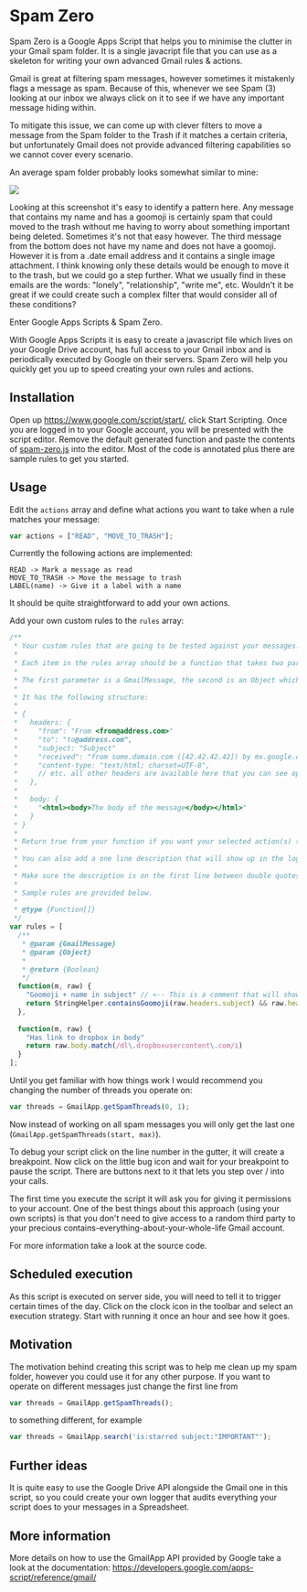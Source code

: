 # Spam Zero

Spam Zero is a Google Apps Script that helps you to minimise the clutter in your Gmail spam folder. It is a single javacript file that you can use as a skeleton for writing your own advanced Gmail rules & actions.

Gmail is great at filtering spam messages, however sometimes it mistakenly flags a message as spam. Because of this, whenever we see Spam (3) looking at our inbox we always click on it to see if we have any important message hiding within.

To mitigate this issue, we can come up with clever filters to move a message from the Spam folder to the Trash if it matches a certain criteria, but unfortunately Gmail does not provide advanced filtering capabilities so we cannot cover every scenario.

An average spam folder probably looks somewhat similar to mine:

![](http://i.imgur.com/gbbNceO.png)

Looking at this screenshot it's easy to identify a pattern here. Any message that contains my name and has a goomoji is certainly spam  that could moved to the trash without me having to worry about something important being deleted. Sometimes it's not that easy however. The third message from the bottom does not have my name and does not have a goomoji. However it is from a .date email address and it contains a single image attachment. I think knowing only these details would be enough to move it to the trash, but we could go a step further. What we usually find in these emails are the words: "lonely", "relationship", "write me", etc. Wouldn't it be great if we could create such a complex filter that would consider all of these conditions? 

Enter Google Apps Scripts & Spam Zero.

With Google Apps Scripts it is easy to create a javascript file which lives on your Google Drive account, has full access to your Gmail inbox and is periodically executed by Google on their servers. Spam Zero will help you quickly get you up to speed creating your own rules and actions.

## Installation

Open up https://www.google.com/script/start/, click Start Scripting. Once you are logged in to your Google account, you will be presented with the script editor. Remove the default generated function and paste the contents of [spam-zero.js](https://github.com/spamzero/spamzero/blob/master/spam-zero.js) into the editor. Most of the code is annotated plus there are sample rules to get you started.

## Usage

Edit the `actions` array and define what actions you want to take when a rule matches your message:

```javascript
var actions = ["READ", "MOVE_TO_TRASH"];
```

Currently the following actions are implemented:

```
READ -> Mark a message as read
MOVE_TO_TRASH -> Move the message to trash
LABEL(name) -> Give it a label with a name
```

It should be quite straightforward to add your own actions.

Add your own custom rules to the `rules` array:

```javascript
/**
 * Your custom rules that are going to be tested against your messages.
 *
 * Each item in the rules array should be a function that takes two parameters.
 *
 * The first parameter is a GmailMessage, the second is an Object which contains the message's raw content.
 *
 * It has the following structure:
 *
 * {
 *   headers: {
 *     "from": "From <from@address.com>"
 *     "to": "to@address.com",
 *     "subject: "Subject"
 *     "received": "from some.domain.com ([42.42.42.42]) by mx.google.com...",
 *     "content-type: "text/html; charset=UTF-8",
 *     // etc. all other headers are available here that you can see opening up "Show original"
 *   },
 *
 *   body: {
 *     "<html><body>The body of the message</body></html>"
 *   }
 * }
 *
 * Return true from your function if you want your selected action(s) to be run on the entire thread.
 *
 * You can also add a one line description that will show up in the logs (provided isDebug is true, see below).
 *
 * Make sure the description is on the first line between double quotes. No need for trailing semicolons.
 *
 * Sample rules are provided below.
 *
 * @type {Function[]}
 */
var rules = [
  /**
   * @param {GmailMessage}
   * @param {Object}
   *
   * @return {Boolean}
   */
  function(m, raw) {
    "Goomoji + name in subject" // <-- This is a comment that will show up in the logs to help you with debugging
    return StringHelper.containsGoomoji(raw.headers.subject) && raw.headers.subject.match(/john.doe/i);
  },
  
  function(m, raw) {
    "Has link to dropbox in body"
    return raw.body.match(/dl\.dropboxusercontent\.com/i)
  }
];
```

Until you get familiar with how things work I would recommend you changing the number of threads you operate on:

```javascript
var threads = GmailApp.getSpamThreads(0, 1);
```

Now instead of working on all spam messages you will only get the last one (`GmailApp.getSpamThreads(start, max)`).

To debug your script click on the line number in the gutter, it will create a breakpoint. Now click on the little bug icon and wait for your breakpoint to pause the script. There are buttons next to it that lets you step over / into your calls.

The first time you execute the script it will ask you for giving it permissions to your account. One of the best things about this approach (using your own scripts) is that you don't need to give access to a random third party to your precious contains-everything-about-your-whole-life Gmail account.

For more information take a look at the source code.

## Scheduled execution

As this script is executed on server side, you will need to tell it to trigger certain times of the day. Click on the clock icon in the toolbar and select an execution strategy. Start with running it once an hour and see how it goes.

## Motivation

The motivation behind creating this script was to help me clean up my spam folder, however you could use it for any other purpose. If you want to operate on different messages just change the first line from 

```javascript
var threads = GmailApp.getSpamThreads();
```

to something different, for example 

```javascript
var threads = GmailApp.search('is:starred subject:"IMPORTANT"');
```

## Further ideas

It is quite easy to use the Google Drive API alongside the Gmail one in this script, so you could create your own logger that audits everything your script does to your messages in a Spreadsheet.

## More information

More details on how to use the GmailApp API provided by Google take a look at the documentation: https://developers.google.com/apps-script/reference/gmail/
